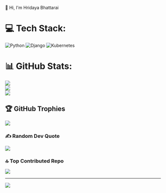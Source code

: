 
👋 Hi, I'm Hridaya Bhattarai<br>


# 💻 Tech Stack:
![Python](https://img.shields.io/badge/python-3670A0?style=for-the-badge&logo=python&logoColor=ffdd54) ![Django](https://img.shields.io/badge/django-%23092E20.svg?style=for-the-badge&logo=django&logoColor=white) ![Kubernetes](https://img.shields.io/badge/kubernetes-%23326ce5.svg?style=for-the-badge&logo=kubernetes&logoColor=white)
# 📊 GitHub Stats:
![](https://github-readme-stats.vercel.app/api?username=hridaya12&theme=dark&hide_border=false&include_all_commits=true&count_private=true)<br/>
![](https://github-readme-streak-stats.herokuapp.com/?user=hridaya12&theme=dark&hide_border=false)<br/>
![](https://github-readme-stats.vercel.app/api/top-langs/?username=hridaya12&theme=dark&hide_border=false&include_all_commits=true&count_private=true&layout=compact)

## 🏆 GitHub Trophies
![](https://github-profile-trophy.vercel.app/?username=hridaya12&theme=radical&no-frame=false&no-bg=true&margin-w=4)

### ✍️ Random Dev Quote
![](https://quotes-github-readme.vercel.app/api?type=horizontal&theme=radical)

### 🔝 Top Contributed Repo
![](https://github-contributor-stats.vercel.app/api?username=hridaya12&limit=5&theme=dark&combine_all_yearly_contributions=true)

---
[![](https://visitcount.itsvg.in/api?id=hridaya12&icon=0&color=0)](https://visitcount.itsvg.in)

<!-- Proudly created with GPRM ( https://gprm.itsvg.in ) -->
